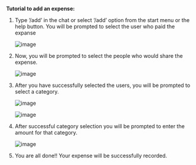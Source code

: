 ﻿**Tutorial to add an expense:**

1. Type ‘/add’ in the chat or select ‘/add’ option from the start menu or the help button. You will be 
   prompted to select the user who paid the expanse

   ![image](https://github.com/user-attachments/assets/a8d806f1-5306-48ab-bea3-e63c56880de1)

2. Now, you will be prompted to select the people who would share the expense.

   ![image](https://github.com/user-attachments/assets/dbfb9288-14bd-4059-ae56-7ca39401f8cf)

3. After you have successfully selected the users, you will be prompted to select a category.

   ![image](https://github.com/user-attachments/assets/e5152c9d-6cbe-4c0f-ae6d-baf83665d981)

   ![image](https://github.com/user-attachments/assets/c5b3e2d4-3e36-4003-8ab5-eb1fa8c88dd1)

5. After successful category selection you will be prompted to enter the amount for that category.

   ![image](https://github.com/user-attachments/assets/035f02f0-f48c-4093-b127-665074b71928)

6. You are all done!! Your expense will be successfully recorded.
